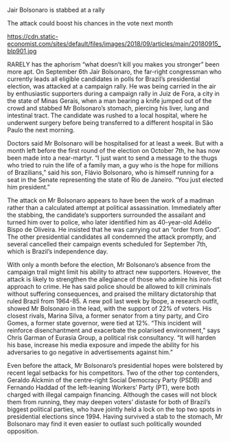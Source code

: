 Jair Bolsonaro is stabbed at a rally

The attack could boost his chances in the vote next month

https://cdn.static-economist.com/sites/default/files/images/2018/09/articles/main/20180915_blp901.jpg

RARELY has the aphorism “what doesn’t kill you makes you stronger” been more apt. On September 6th Jair Bolsonaro, the far-right congressman who currently leads all eligible candidates in polls for Brazil’s presidential election, was attacked at a campaign rally. He was being carried in the air by enthusiastic supporters during a campaign rally in Juiz de Fora, a city in the state of Minas Gerais, when a man bearing a knife jumped out of the crowd and stabbed Mr Bolsonaro’s stomach, piercing his liver, lung and intestinal tract. The candidate was rushed to a local hospital, where he underwent surgery before being transferred to a different hospital in São Paulo the next morning.

Doctors said Mr Bolsonaro will be hospitalised for at least a week. But with a month left before the first round of the election on October 7th, he has now been made into a near-martyr. “I just want to send a message to the thugs who tried to ruin the life of a family man, a guy who is the hope for millions of Brazilians,” said his son, Flávio Bolsonaro, who is himself running for a seat in the Senate representing the state of Rio de Janeiro. “You just elected him president.”

The attack on Mr Bolsonaro appears to have been the work of a madman rather than a calculated attempt at political assassination. Immediately after the stabbing, the candidate’s supporters surrounded the assailant and turned him over to police, who later identified him as 40-year-old Adélio Bispo de Oliveira. He insisted that he was carrying out an “order from God”. The other presidential candidates all condemned the attack promptly, and several cancelled their campaign events scheduled for September 7th, which is Brazil’s independence day.

With only a month before the election, Mr Bolsonaro’s absence from the campaign trail might limit his ability to attract new supporters. However, the attack is likely to strengthen the allegiance of those who admire his iron-fist approach to crime. He has said police should be allowed to kill criminals without suffering consequences, and praised the military dictatorship that ruled Brazil from 1964-85. A new poll last week by Ibope, a research outfit, showed Mr Bolsonaro in the lead, with the support of 22% of voters. His closest rivals, Marina Silva, a former senator from a tiny party, and Ciro Gomes, a former state governor, were tied at 12%. “This incident will reinforce disenchantment and exacerbate the polarised environment,” says Chris Garman of Eurasia Group, a political risk consultancy. “It will harden his base, increase his media exposure and impede the ability for his adversaries to go negative in advertisements against him.”

Even before the attack, Mr Bolsonaro’s presidential hopes were bolstered by recent legal setbacks for his competitors. Two of the other top contenders, Geraldo Alckmin of the centre-right Social Democracy Party (PSDB) and Fernando Haddad of the left-leaning Workers’ Party (PT), were both charged with illegal campaign financing. Although the cases will not block them from running, they may deepen voters’ distaste for both of Brazil’s biggest political parties, who have jointly held a lock on the top two spots in presidential elections since 1994. Having survived a stab to the stomach, Mr Bolsonaro may find it even easier to outlast such politically wounded opposition.